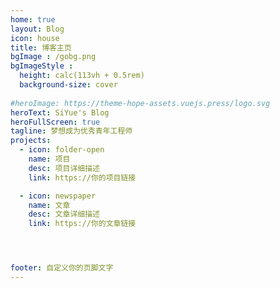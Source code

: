 ```yaml
---
home: true
layout: Blog
icon: house
title: 博客主页
bgImage : /gobg.png
bgImageStyle :
  height: calc(113vh + 0.5rem)
  background-size: cover
  
#heroImage: https://theme-hope-assets.vuejs.press/logo.svg
heroText: SiYue's Blog
heroFullScreen: true
tagline: 梦想成为优秀青年工程师
projects:
  - icon: folder-open
    name: 项目
    desc: 项目详细描述
    link: https://你的项目链接

  - icon: newspaper
    name: 文章
    desc: 文章详细描述
    link: https://你的文章链接




footer: 自定义你的页脚文字
---
```


